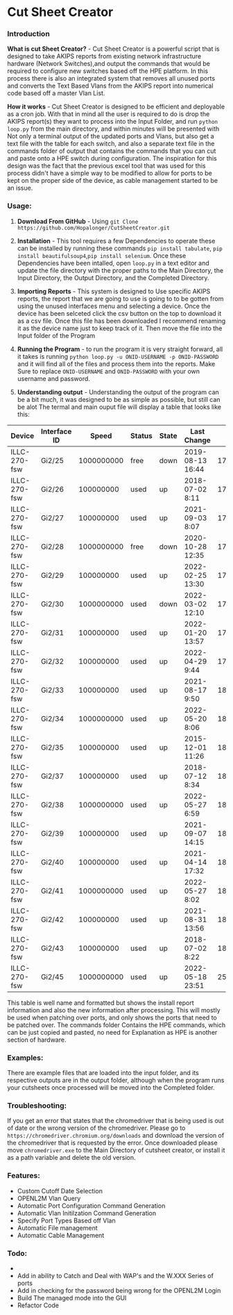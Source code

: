 # Cut Sheet Creator


### Introduction
**What is cut Sheet Creator?** -
Cut Sheet Creator is a powerful script that is designed to take AKIPS reports
from existing network infrastructure hardware (Network Switches),and output the
commands that would be required to configure new switches based off the HPE
platform. In this process there is also an integrated system that removes all
unused ports and converts the Text Based Vlans from the AKIPS report into
numerical code based off a master Vlan List.

**How it works** -
Cut Sheet Creator is designed to be efficient and deployable as a cron job.
With that in mind all the user is required to do is drop the AKIPS report(s) they
want to process into the Input Folder, and run `python loop.py` from the main
directory, and within minutes will be presented with Not only a terminal output
of the updated ports and Vlans, but also get a text file with the table for each switch,
and also a separate text file in the commands folder of output that contains the
commands that you can cut and paste onto a HPE switch during configuration. The
inspiration for this design was the fact that the previous excel tool that was
used for this process didn't have a simple way to be modified to allow for ports
to be kept on the proper side of the device, as cable management started to be an
issue.

### Usage:
1. **Download From GitHub** - Using `git Clone https://github.com/Hopalonger/CutSheetCreator.git`
2. **Installation** - This tool requires a few Dependencies to operate
these can be installed by running these commands `pip install tabulate`, `pip install beautifulsoup4`,`pip install selenium`. Once these Dependencies have been intalled, open
`loop.py` in a text editor and update the file directory with the proper paths to the Main Directory, the Input Directory, the Output Directory, and the Completed Directory. 

3. **Importing Reports** - This system is designed to Use specific AKIPS reports,
the report that we are going to use is going to to be gotten from using the
unused interfaces menu and selecting a device. Once the device has been selceted
click the csv button on the top to download it as a csv file.
Once this file has been downloaded I recommend renaming it as the device name
just to keep track of it. Then move the file into the Input folder of the Program

4. **Running the Program** - to run the program it is very straight forward,
all it takes is running `python loop.py -u ONID-USERNAME -p ONID-PASSWORD` and it will find all of the files and process them into the reports. Make Sure to replace `ONID-USERNAME` and `ONID-PASSWORD` with your own username and password. 


5. **Understanding output** - Understanding the output of the program can be a
bit much, it was designed to be as simple as possible, but still can be alot
The termal and main ouput file will display a table that looks like this:

| Device       | Interface ID   |      Speed | Status   | State   | Last Change      | Desc              | Vlan Name          |   Vlan ID | New Port   |
|--------------|----------------|------------|----------|---------|------------------|-------------------|--------------------|-----------|------------|
| ILLC-270-fsw | Gi2/25         | 1000000000 | free     | down    | 2019-08-13 16:44 | 175/D.13          | CN-IRS_W           |      1113 | 1/0/25     |
| ILLC-270-fsw | Gi2/26         |  100000000 | used     | up      | 2018-07-02 8:11  | 175/D.14          | CN-IRS_W           |      1113 | 1/0/26     |
| ILLC-270-fsw | Gi2/27         |  100000000 | used     | up      | 2021-09-03 8:07  | 175/D.15          | CN-IRS_W           |      1113 | 1/0/27     |
| ILLC-270-fsw | Gi2/28         | 1000000000 | free     | down    | 2020-10-28 12:35 | 175/D.16          | CN-IRS_W           |      1113 | 1/0/28     |
| ILLC-270-fsw | Gi2/29         |  100000000 | used     | up      | 2022-02-25 13:30 | 175/D.17          | CN-IRS_W           |      1113 | 1/0/29     |
| ILLC-270-fsw | Gi2/30         | 1000000000 | used     | down    | 2022-03-02 12:10 | 175/D.18          | CN-IRS_W           |      1113 | 1/0/30     |
| ILLC-270-fsw | Gi2/31         |  100000000 | used     | up      | 2022-01-20 13:57 | 175/D.19          | CN-IRS_W           |      1113 | 1/0/31     |
| ILLC-270-fsw | Gi2/32         |  100000000 | used     | up      | 2022-04-29 9:44  | 175/D.20          | CN-IRS_W           |      1113 | 1/0/32     |
| ILLC-270-fsw | Gi2/33         |  100000000 | used     | up      | 2021-08-17 9:50  | 181/D.37          | CN-IRS_W           |      1113 | 1/0/33     |
| ILLC-270-fsw | Gi2/34         | 1000000000 | used     | up      | 2022-05-20 8:06  | 181/D.38          | CN-IRS_W           |      1113 | 1/0/34     |
| ILLC-270-fsw | Gi2/35         |  100000000 | used     | up      | 2015-12-01 11:26 | 181 D.55          | CN-IRS_W           |      1113 | 1/0/35     |
| ILLC-270-fsw | Gi2/37         |  100000000 | used     | up      | 2018-07-12 8:34  | 181/D.41          | CN-IRS_W           |      1113 | 1/0/36     |
| ILLC-270-fsw | Gi2/38         | 1000000000 | used     | up      | 2022-05-27 6:59  | 181/D.42          | CN-IRS_W           |      1113 | 1/0/37     |
| ILLC-270-fsw | Gi2/39         |  100000000 | used     | up      | 2021-09-07 14:15 | 181/D.43          | CN-IRS_W           |      1113 | 1/0/38     |
| ILLC-270-fsw | Gi2/40         |  100000000 | used     | up      | 2021-04-14 17:32 | 181/D.44          | CN-Prntr_S         |      1122 | 1/0/39     |
| ILLC-270-fsw | Gi2/41         | 1000000000 | used     | up      | 2022-05-27 8:02  | 182/D.67          | CN-IRS_W           |      1113 | 1/0/40     |
| ILLC-270-fsw | Gi2/42         |  100000000 | used     | up      | 2021-08-31 13:56 | 182/D.68          | CN-IRS_W           |      1113 | 1/0/41     |
| ILLC-270-fsw | Gi2/43         |  100000000 | used     | up      | 2018-07-02 8:22  | 180/D.71          | CN-IRS_W           |      1113 | 1/0/42     |
| ILLC-270-fsw | Gi2/45         | 1000000000 | used     | up      | 2022-05-18 23:51 | 250/D.181         | SCF-Labs_H         |      1160 | 1/0/43     |



This table is well name and formatted but shows the install report information
and also the new information after processing. This will mostly be used when patching over ports,
and only shows the ports that need to be patched over. The commands folder
Contains the HPE commands, which can be just copied and pasted, no need for Explanation
as HPE is another section of hardware.

### Examples:
There are example files that are loaded into the input folder, and its respective outputs are in the output folder, although when the program runs your cutsheets once processed will be moved into the Completed folder.


### Troubleshooting:
If you get an error that states that the chromedriver that is being used is out of date or the wrong version of the chromedriver. Please go to `https://chromedriver.chromium.org/downloads` and download the version of the chromedriver that is requested by the error. Once downloaded please move `chromedriver.exe` to the Main Directory of cutsheet creator, or install it as a path variable and delete the old version. 

### Features:
- Custom Cutoff Date Selection
- OPENL2M Vlan Query
- Automatic Port Configuration Command Generation
- Automatic Vlan Initilzation Command Generation
- Specify Port Types Based off Vlan
- Automatic File management
- Automatic Cable Management

### Todo: 
- 
- Add in ability to Catch and Deal with WAP's and the W.XXX Series of ports
- Add in checking for the password being wrong for the OPENL2M Login
- Build The managed mode into the GUI
- Refactor Code
